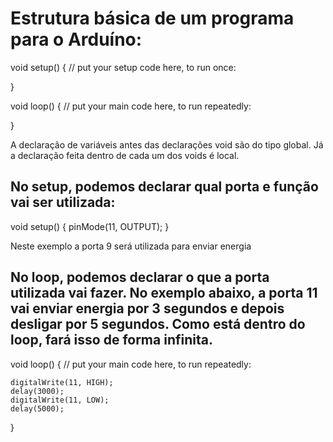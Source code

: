 # Estrutura básica de um programa para o Arduíno:

  void setup() {
    // put your setup code here, to run once:

  }

  void loop() {
    // put your main code here, to run repeatedly:

  }

A declaração de variáveis antes das declarações void são do tipo global. Já a declaração feita dentro de cada um dos voids é local.

## No setup, podemos declarar qual porta e função vai ser utilizada:

  void setup() {
    pinMode(11, OUTPUT);
  }

Neste exemplo a porta 9 será utilizada para enviar energia

## No loop, podemos declarar o que a porta utilizada vai fazer. No exemplo abaixo, a porta 11 vai enviar energia por 3 segundos e depois desligar por 5 segundos. Como está dentro do loop, fará isso de forma infinita.

  void loop() {
    // put your main code here, to run repeatedly:

    digitalWrite(11, HIGH);
    delay(3000);
    digitalWrite(11, LOW);  
    delay(5000);
  }
